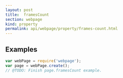 ```yaml
---
layout: post
title:  framesCount
section: webpage
kind: property
permalink: api/webpage/property/frames-count.html
---
```


## Examples

```javascript
var webPage = require('webpage');
var page = webPage.create();
// @TODO: Finish page.framesCount example.
```








